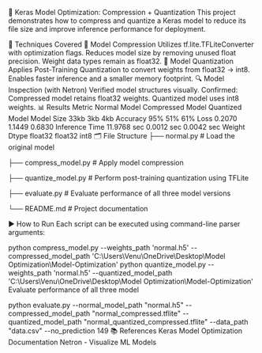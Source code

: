 🧠 Keras Model Optimization: Compression + Quantization
This project demonstrates how to compress and quantize a Keras model to reduce its file size and improve inference performance for deployment.

📌 Techniques Covered
🔧 Model Compression
Utilizes tf.lite.TFLiteConverter with optimization flags.
Reduces model size by removing unused float precision.
Weight data types remain as float32.
🧮 Model Quantization
Applies Post-Training Quantization to convert weights from float32 → int8.
Enables faster inference and a smaller memory footprint.
🔍 Model Inspection (with Netron)
Verified model structures visually.
Confirmed:
Compressed model retains float32 weights.
Quantized model uses int8 weights.
📊 Results
Metric	Normal Model	Compressed Model	Quantized Model
Model Size	33kb	3kb	4kb
Accuracy	95%	51%	61%
Loss	0.2070	1.1449	0.6830
Inference Time	11.9768 sec	0.0012 sec	0.0042 sec
Weight Dtype	float32	float32	int8
🗂️ File Structure
├── normal.py # Load the original model

├── compress_model.py # Apply model compression

├── quantize_model.py # Perform post-training quantization using TFLite

├── evaluate.py # Evaluate performance of all three model versions

└── README.md # Project documentation

▶️ How to Run
Each script can be executed using command-line parser arguments:

python compress_model.py --weights_path 'normal.h5' --compressed_model_path 'C:\Users\Venu\OneDrive\Desktop\Model Optimization\Model-Optimization'
python quantize_model.py --weights_path 'normal.h5' --quantized_model_path 'C:\Users\Venu\OneDrive\Desktop\Model Optimization\Model-Optimization'
Evaluate performance of all three model

python evaluate.py --normal_model_path "normal.h5"  --compressed_model_path "normal_compressed.tflite"  --quantized_model_path "normal_quantized_compressed.tflite"  --data_path "data.csv"  --no_prediction 149
📚 References
Keras Model Optimization Documentation
Netron - Visualize ML Models
